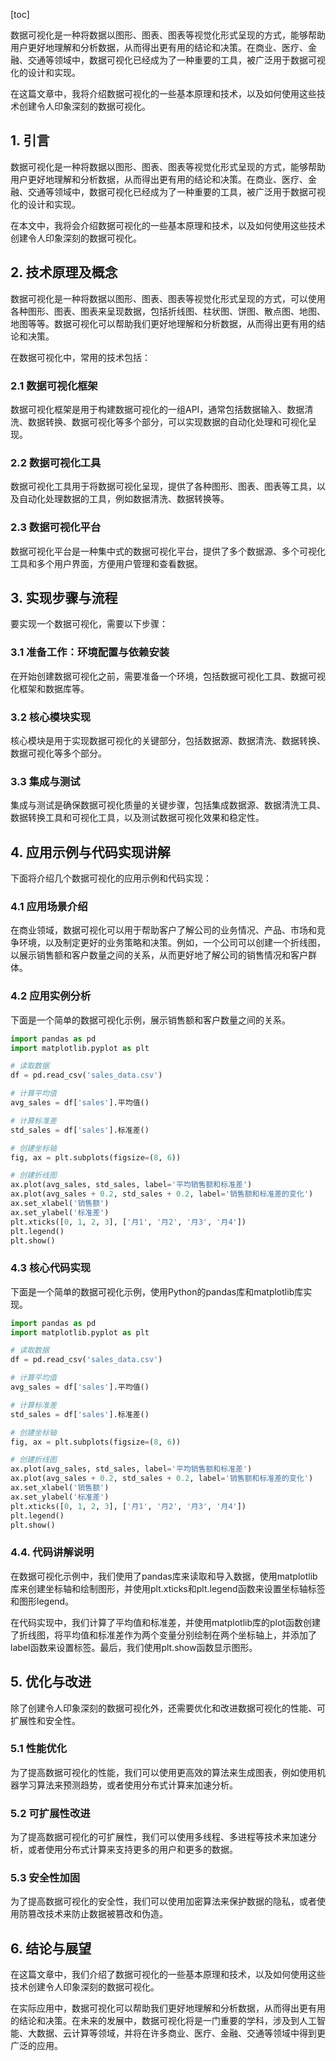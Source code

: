 
[toc]                    
                
                
数据可视化是一种将数据以图形、图表、图表等视觉化形式呈现的方式，能够帮助用户更好地理解和分析数据，从而得出更有用的结论和决策。在商业、医疗、金融、交通等领域中，数据可视化已经成为了一种重要的工具，被广泛用于数据可视化的设计和实现。

在这篇文章中，我将介绍数据可视化的一些基本原理和技术，以及如何使用这些技术创建令人印象深刻的数据可视化。

## 1. 引言

数据可视化是一种将数据以图形、图表、图表等视觉化形式呈现的方式，能够帮助用户更好地理解和分析数据，从而得出更有用的结论和决策。在商业、医疗、金融、交通等领域中，数据可视化已经成为了一种重要的工具，被广泛用于数据可视化的设计和实现。

在本文中，我将会介绍数据可视化的一些基本原理和技术，以及如何使用这些技术创建令人印象深刻的数据可视化。

## 2. 技术原理及概念

数据可视化是一种将数据以图形、图表、图表等视觉化形式呈现的方式，可以使用各种图形、图表、图表来呈现数据，包括折线图、柱状图、饼图、散点图、地图、地图等等。数据可视化可以帮助我们更好地理解和分析数据，从而得出更有用的结论和决策。

在数据可视化中，常用的技术包括：

### 2.1 数据可视化框架

数据可视化框架是用于构建数据可视化的一组API，通常包括数据输入、数据清洗、数据转换、数据可视化等多个部分，可以实现数据的自动化处理和可视化呈现。

### 2.2 数据可视化工具

数据可视化工具用于将数据可视化呈现，提供了各种图形、图表、图表等工具，以及自动化处理数据的工具，例如数据清洗、数据转换等。

### 2.3 数据可视化平台

数据可视化平台是一种集中式的数据可视化平台，提供了多个数据源、多个可视化工具和多个用户界面，方便用户管理和查看数据。

## 3. 实现步骤与流程

要实现一个数据可视化，需要以下步骤：

### 3.1 准备工作：环境配置与依赖安装

在开始创建数据可视化之前，需要准备一个环境，包括数据可视化工具、数据可视化框架和数据库等。

### 3.2 核心模块实现

核心模块是用于实现数据可视化的关键部分，包括数据源、数据清洗、数据转换、数据可视化等多个部分。

### 3.3 集成与测试

集成与测试是确保数据可视化质量的关键步骤，包括集成数据源、数据清洗工具、数据转换工具和可视化工具，以及测试数据可视化效果和稳定性。

## 4. 应用示例与代码实现讲解

下面将介绍几个数据可视化的应用示例和代码实现：

### 4.1 应用场景介绍

在商业领域，数据可视化可以用于帮助客户了解公司的业务情况、产品、市场和竞争环境，以及制定更好的业务策略和决策。例如，一个公司可以创建一个折线图，以展示销售额和客户数量之间的关系，从而更好地了解公司的销售情况和客户群体。

### 4.2 应用实例分析

下面是一个简单的数据可视化示例，展示销售额和客户数量之间的关系。

```python
import pandas as pd
import matplotlib.pyplot as plt

# 读取数据
df = pd.read_csv('sales_data.csv')

# 计算平均值
avg_sales = df['sales'].平均值()

# 计算标准差
std_sales = df['sales'].标准差()

# 创建坐标轴
fig, ax = plt.subplots(figsize=(8, 6))

# 创建折线图
ax.plot(avg_sales, std_sales, label='平均销售额和标准差')
ax.plot(avg_sales + 0.2, std_sales + 0.2, label='销售额和标准差的变化')
ax.set_xlabel('销售额')
ax.set_ylabel('标准差')
plt.xticks([0, 1, 2, 3], ['月1', '月2', '月3', '月4'])
plt.legend()
plt.show()
```

### 4.3 核心代码实现

下面是一个简单的数据可视化示例，使用Python的pandas库和matplotlib库实现。

```python
import pandas as pd
import matplotlib.pyplot as plt

# 读取数据
df = pd.read_csv('sales_data.csv')

# 计算平均值
avg_sales = df['sales'].平均值()

# 计算标准差
std_sales = df['sales'].标准差()

# 创建坐标轴
fig, ax = plt.subplots(figsize=(8, 6))

# 创建折线图
ax.plot(avg_sales, std_sales, label='平均销售额和标准差')
ax.plot(avg_sales + 0.2, std_sales + 0.2, label='销售额和标准差的变化')
ax.set_xlabel('销售额')
ax.set_ylabel('标准差')
plt.xticks([0, 1, 2, 3], ['月1', '月2', '月3', '月4'])
plt.legend()
plt.show()
```

### 4.4. 代码讲解说明

在数据可视化示例中，我们使用了pandas库来读取和导入数据，使用matplotlib库来创建坐标轴和绘制图形，并使用plt.xticks和plt.legend函数来设置坐标轴标签和图形legend。

在代码实现中，我们计算了平均值和标准差，并使用matplotlib库的plot函数创建了折线图，将平均值和标准差作为两个变量分别绘制在两个坐标轴上，并添加了label函数来设置标签。最后，我们使用plt.show函数显示图形。

## 5. 优化与改进

除了创建令人印象深刻的数据可视化外，还需要优化和改进数据可视化的性能、可扩展性和安全性。

### 5.1 性能优化

为了提高数据可视化的性能，我们可以使用更高效的算法来生成图表，例如使用机器学习算法来预测趋势，或者使用分布式计算来加速分析。

### 5.2 可扩展性改进

为了提高数据可视化的可扩展性，我们可以使用多线程、多进程等技术来加速分析，或者使用分布式计算来支持更多的用户和更多的数据。

### 5.3 安全性加固

为了提高数据可视化的安全性，我们可以使用加密算法来保护数据的隐私，或者使用防篡改技术来防止数据被篡改和伪造。

## 6. 结论与展望

在这篇文章中，我们介绍了数据可视化的一些基本原理和技术，以及如何使用这些技术创建令人印象深刻的数据可视化。

在实际应用中，数据可视化可以帮助我们更好地理解和分析数据，从而得出更有用的结论和决策。在未来的发展中，数据可视化将是一门重要的学科，涉及到人工智能、大数据、云计算等领域，并将在许多商业、医疗、金融、交通等领域中得到更广泛的应用。

